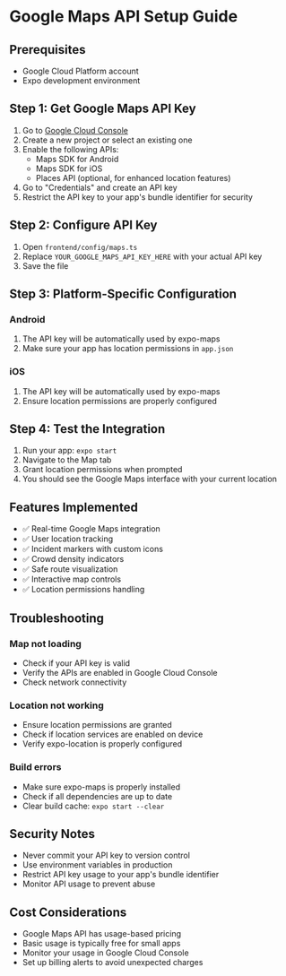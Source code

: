 # Google Maps API Setup Guide

## Prerequisites
- Google Cloud Platform account
- Expo development environment

## Step 1: Get Google Maps API Key

1. Go to [Google Cloud Console](https://console.cloud.google.com/)
2. Create a new project or select an existing one
3. Enable the following APIs:
   - Maps SDK for Android
   - Maps SDK for iOS
   - Places API (optional, for enhanced location features)
4. Go to "Credentials" and create an API key
5. Restrict the API key to your app's bundle identifier for security

## Step 2: Configure API Key

1. Open `frontend/config/maps.ts`
2. Replace `YOUR_GOOGLE_MAPS_API_KEY_HERE` with your actual API key
3. Save the file

## Step 3: Platform-Specific Configuration

### Android
1. The API key will be automatically used by expo-maps
2. Make sure your app has location permissions in `app.json`

### iOS
1. The API key will be automatically used by expo-maps
2. Ensure location permissions are properly configured

## Step 4: Test the Integration

1. Run your app: `expo start`
2. Navigate to the Map tab
3. Grant location permissions when prompted
4. You should see the Google Maps interface with your current location

## Features Implemented

- ✅ Real-time Google Maps integration
- ✅ User location tracking
- ✅ Incident markers with custom icons
- ✅ Crowd density indicators
- ✅ Safe route visualization
- ✅ Interactive map controls
- ✅ Location permissions handling

## Troubleshooting

### Map not loading
- Check if your API key is valid
- Verify the APIs are enabled in Google Cloud Console
- Check network connectivity

### Location not working
- Ensure location permissions are granted
- Check if location services are enabled on device
- Verify expo-location is properly configured

### Build errors
- Make sure expo-maps is properly installed
- Check if all dependencies are up to date
- Clear build cache: `expo start --clear`

## Security Notes

- Never commit your API key to version control
- Use environment variables in production
- Restrict API key usage to your app's bundle identifier
- Monitor API usage to prevent abuse

## Cost Considerations

- Google Maps API has usage-based pricing
- Basic usage is typically free for small apps
- Monitor your usage in Google Cloud Console
- Set up billing alerts to avoid unexpected charges
